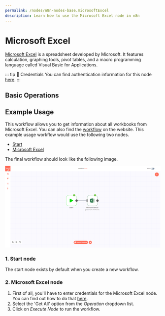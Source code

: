```yaml
---
permalink: /nodes/n8n-nodes-base.microsoftExcel
description: Learn how to use the Microsoft Excel node in n8n
---
```


# Microsoft Excel

[Microsoft Excel](https://office.live.com/start/excel.aspx) is a spreadsheet developed by Microsoft. It features calculation, graphing tools, pivot tables, and a macro programming language called Visual Basic for Applications.

::: tip 🔑 Credentials
You can find authentication information for this node [here](../../../credentials/Microsoft/README.md).
:::

## Basic Operations

<Resource node="n8n-nodes-base.microsoftExcel" />

## Example Usage

This workflow allows you to get information about all workbooks from Microsoft Excel. You can also find the [workflow](https://n8n.io/workflows/566) on the website. This example usage workflow would use the following two nodes.
- [Start](../../core-nodes/Start/README.md)
- [Microsoft Excel]()

The final workflow should look like the following image.

![A workflow with the Microsoft Excel node](./workflow.png)

### 1. Start node

The start node exists by default when you create a new workflow.

### 2. Microsoft Excel node

1. First of all, you'll have to enter credentials for the Microsoft Excel node. You can find out how to do that [here](../../../credentials/Microsoft/README.md).
2. Select the 'Get All' option from the *Operation* dropdown list.
3. Click on *Execute Node* to run the workflow.
